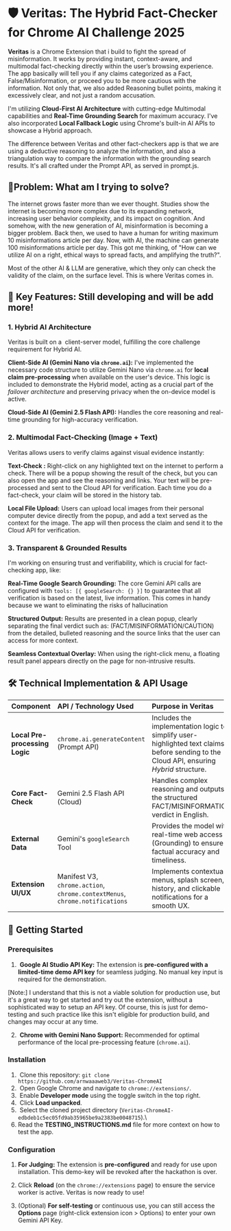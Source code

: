 ﻿# 🛡️ Veritas: The Hybrid Fact-Checker for Chrome AI Challenge 2025 

**Veritas** is a Chrome Extension that i build to fight the spread of misinformation. It works by providing instant, context-aware, and multimodal fact-checking directly within the user’s browsing experience. The app basically will tell you if any claims categorized as a Fact, False/Misinformation, or proceed you to be more cautious with the information. Not only that, we also added Reasoning bullet points, making it excessively clear, and not just a random accusation. 

I'm utilizing **Cloud-First AI Architecture** with cutting-edge Multimodal capabilities and **Real-Time Grounding Search** for maximum accuracy. I've also incorporated **Local Fallback Logic** using Chrome's built-in AI APIs to showcase a Hybrid approach. 

The difference between Veritas and other fact-checkers app is that
we are using a deductive reasoning to analyze the information, and also a triangulation way to compare the information with the grounding search results. It's all crafted under the Prompt API, as served in prompt.js.

## 🧩Problem: What am I trying to solve?
The internet grows faster more than we ever thought. Studies show the internet is becoming more complex due to its expanding network, increasing user behavior complexity, and its impact on cognition. And somehow, with the new generation of AI, misinformation is becoming a bigger problem. Back then, we used to have a human for writing maximum 10 misinformations article per day. Now, with AI, the machine can generate 100 misinformations article per day. This got me thinking, of "How can we utilize AI on a right, ethical ways to spread facts, and amplifying the truth?". 

Most of the other AI & LLM are generative, which they only can check the validity of the claim, on the surface level. This is where Veritas comes in.

## 🌟 Key Features: Still developing and will be add more!

### 1. Hybrid AI Architecture
Veritas is built on a  client-server model, fulfilling the core challenge requirement for Hybrid AI.

**Client-Side AI (Gemini Nano via `chrome.ai`):**
I've implemented the necessary code structure to utilize Gemini Nano via `chrome.ai` for **local claim pre-processing** when available on the user's device. This logic is included to demonstrate the Hybrid model, acting as a crucial part of the *failover architecture* and preserving privacy when the on-device model is active.

**Cloud-Side AI (Gemini 2.5 Flash API):** 
Handles the core reasoning and real-time grounding for high-accuracy verification.

### 2. Multimodal Fact-Checking (Image + Text)
Veritas allows users to verify claims against visual evidence instantly:

**Text-Check :** 
Right-click on any highlighted text on the internet to perform a check. There will be a popup showing the result of the check, but you can also open the app and see the reasoning and links. Your text will be pre-processed and sent to the Cloud API for verification. Each time you do a fact-check, your claim will be stored in the history tab.

**Local File Upload:** 
Users can upload local images from their personal computer device directly from the popup, and add a text served as the context for the image. The app will then process the claim and send it to the Cloud API for verification.

### 3. Transparent & Grounded Results
I'm working on ensuring trust and verifiability, which is crucial for fact-checking app, like:

**Real-Time Google Search Grounding:** 
The core Gemini API calls are configured with `tools: [{ googleSearch: {} }]` to guarantee that all verification is based on the latest, live information. This comes in handy because we want to eliminating the risks of hallucination

 **Structured Output:** 
 Results are presented in a clean popup, clearly separating the final verdict such as: (FACT/MISINFORMATION/CAUTION) from the detailed, bulleted reasoning and the source links that the user can access for more context.

**Seamless Contextual Overlay:** When using the right-click menu, a floating result panel appears directly on the page for non-intrusive results.

## 🛠️ Technical Implementation & API Usage

| Component | API / Technology Used | Purpose in Veritas |
| :--- | :--- | :--- |
| **Local Pre-processing Logic** | `chrome.ai.generateContent` (Prompt API) | Includes the implementation logic to simplify user-highlighted text claims before sending to the Cloud API, ensuring *Hybrid* structure. |
| **Core Fact-Check** | Gemini 2.5 Flash API (Cloud) | Handles complex reasoning and outputs the structured FACT/MISINFORMATION verdict in English. |
| **External Data** | Gemini's `googleSearch` Tool | Provides the model with real-time web access (Grounding) to ensure factual accuracy and timeliness. |
| **Extension UI/UX** | Manifest V3, `chrome.action`, `chrome.contextMenus`, `chrome.notifications` | Implements contextual menus, splash screen, history, and clickable notifications for a smooth UX. |

## 🚀 Getting Started

### Prerequisites
1.  **Google AI Studio API Key:** The extension is **pre-configured with a limited-time demo API key** for seamless judging. No manual key input is required for the demonstration.

[Note:] I understand that this is not a viable solution for production use, but it's a great way to get started and try out the extension, without a sophisticated way to setup an API key. Of course, this is just for demo-testing and such practice like this isn't eligible for production build, and changes may occur at any time.

2.  **Chrome with Gemini Nano Support:** 
Recommended for optimal performance of the local pre-processing feature (`chrome.ai`).

### Installation
1.  Clone this repository: `git clone https://github.com/arnwaaaweb3/Veritas-ChromeAI`
2.  Open Google Chrome and navigate to `chrome://extensions/`.
3.  Enable **Developer mode** using the toggle switch in the top right.
4.  Click **Load unpacked**.
5.  Select the cloned project directory (`Veritas-ChromeAI-edbdeb1c5ec05fd9ab35965be9a2383be0048715`).\
6. Read the **TESTING_INSTRUCTIONS.md** file for more context on how to test the app.

### Configuration
1. **For Judging:**
The extension is **pre-configured** and ready for use upon installation. This demo-key will be revoked  after the hackathon is over.

2. Click **Reload** (on the `chrome://extensions` page) to ensure the service worker is active. Veritas is now ready to use!


3. (Optional) **For self-testing** or continuous use, you can still access the **Options** page (right-click extension icon > Options) to enter your own Gemini API Key.
